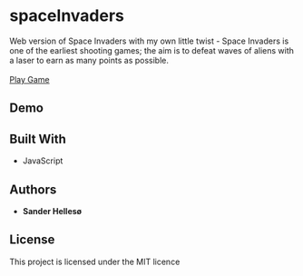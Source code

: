 # spaceInvaders

Web version of Space Invaders with my own little twist - Space Invaders is one of the earliest shooting games; the aim is to defeat waves of aliens with a laser to earn as many points as possible.
<br>
<br>
[Play Game](http://sander-hellesoe-cst-336.herokuapp.com/hw/spaceInvaders/)

## Demo


## Built With

* JavaScript

## Authors

* **Sander Hellesø**

## License

This project is licensed under the MIT licence
